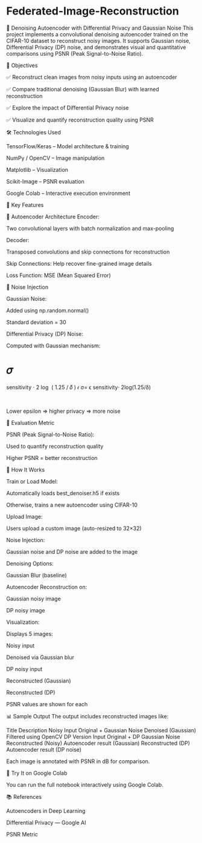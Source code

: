 # Federated-Image-Reconstruction

🧠 Denoising Autoencoder with Differential Privacy and Gaussian Noise
This project implements a convolutional denoising autoencoder trained on the CIFAR-10 dataset to reconstruct noisy images. It supports Gaussian noise, Differential Privacy (DP) noise, and demonstrates visual and quantitative comparisons using PSNR (Peak Signal-to-Noise Ratio).

📌 Objectives

✅ Reconstruct clean images from noisy inputs using an autoencoder

✅ Compare traditional denoising (Gaussian Blur) with learned reconstruction

✅ Explore the impact of Differential Privacy noise

✅ Visualize and quantify reconstruction quality using PSNR

🛠️ Technologies Used

TensorFlow/Keras – Model architecture & training

NumPy / OpenCV – Image manipulation

Matplotlib – Visualization

Scikit-Image – PSNR evaluation

Google Colab – Interactive execution environment

🧰 Key Features

🔧 Autoencoder Architecture
Encoder:

Two convolutional layers with batch normalization and max-pooling

Decoder:

Transposed convolutions and skip connections for reconstruction

Skip Connections: Help recover fine-grained image details

Loss Function: MSE (Mean Squared Error)

📶 Noise Injection

Gaussian Noise:

Added using np.random.normal()

Standard deviation = 30

Differential Privacy (DP) Noise:

Computed with Gaussian mechanism:

𝜎
=
sensitivity
⋅
2
log
⁡
(
1.25
/
𝛿
)
𝜖
σ= 
ϵ
sensitivity⋅ 
2log(1.25/δ)
​
 
​
 
Lower epsilon ⇒ higher privacy ⇒ more noise

🧪 Evaluation Metric

PSNR (Peak Signal-to-Noise Ratio):

Used to quantify reconstruction quality

Higher PSNR = better reconstruction

📁 How It Works

Train or Load Model:

Automatically loads best_denoiser.h5 if exists

Otherwise, trains a new autoencoder using CIFAR-10

Upload Image:

Users upload a custom image (auto-resized to 32×32)

Noise Injection:

Gaussian noise and DP noise are added to the image

Denoising Options:

Gaussian Blur (baseline)

Autoencoder Reconstruction on:

Gaussian noisy image

DP noisy image

Visualization:

Displays 5 images:

Noisy input

Denoised via Gaussian blur

DP noisy input

Reconstructed (Gaussian)

Reconstructed (DP)

PSNR values are shown for each

📊 Sample Output
The output includes reconstructed images like:

Title	Description
Noisy Input	Original + Gaussian Noise
Denoised (Gaussian)	Filtered using OpenCV
DP Version Input	Original + DP Gaussian Noise
Reconstructed (Noisy)	Autoencoder result (Gaussian)
Reconstructed (DP)	Autoencoder result (DP noise)

Each image is annotated with PSNR in dB for comparison.

🚀 Try It on Google Colab

You can run the full notebook interactively using Google Colab.


📚 References

Autoencoders in Deep Learning

Differential Privacy — Google AI

PSNR Metric

